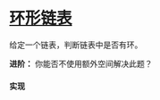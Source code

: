 # [环形链表](https://leetcode-cn.com/problems/linked-list-cycle/description/)

给定一个链表，判断链表中是否有环。

**进阶：**
你能否不使用额外空间解决此题？

#### 实现
